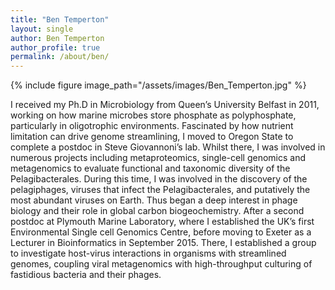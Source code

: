 ```yaml
---
title: "Ben Temperton"
layout: single
author: Ben Temperton
author_profile: true
permalink: /about/ben/
---
```

{% include figure image_path="/assets/images/Ben_Temperton.jpg" %}

I received my Ph.D in Microbiology from Queen’s University Belfast in 2011, working on how marine microbes store phosphate as polyphosphate, particularly in oligotrophic environments. Fascinated by how nutrient limitation can drive genome streamlining, I moved to Oregon State to complete a postdoc in Steve Giovannoni’s lab. Whilst there, I was involved in numerous projects including metaproteomics, single-cell genomics and metagenomics to evaluate functional and taxonomic diversity of the Pelagibacterales. During this time, I was involved in the discovery of the pelagiphages, viruses that infect the Pelagibacterales, and putatively the most abundant viruses on Earth. Thus began a deep interest in phage biology and their role in global carbon biogeochemistry. After a second postdoc at Plymouth Marine Laboratory, where I established the UK’s first Environmental Single cell Genomics Centre, before moving to Exeter as a Lecturer in Bioinformatics in September 2015. There, I established a group to investigate host-virus interactions in organisms with streamlined genomes, coupling viral metagenomics with high-throughput culturing of fastidious bacteria and their phages.
